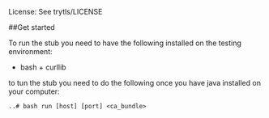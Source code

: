 License: See trytls/LICENSE

##Get started

To run the stub you need to have the following installed on the testing environment:
* bash + curllib

to tun the stub you need to do the following once you have java installed on your computer:
```
..# bash run [host] [port] <ca_bundle>
```
